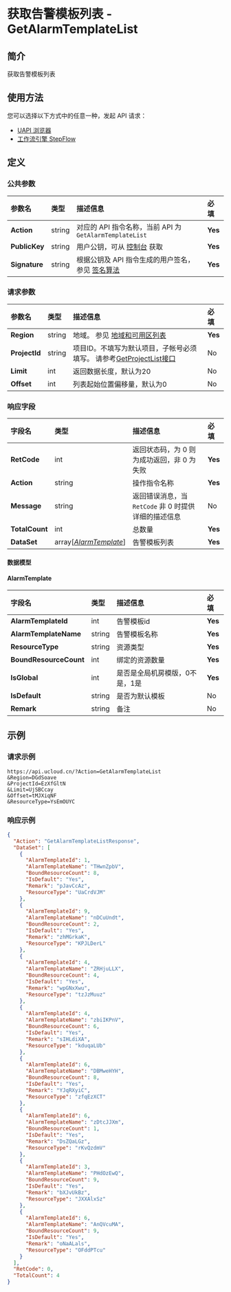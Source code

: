 # 获取告警模板列表 - GetAlarmTemplateList

## 简介

获取告警模板列表






## 使用方法

您可以选择以下方式中的任意一种，发起 API 请求：
- [UAPI 浏览器](https://console.ucloud.cn/uapi/detail?id=GetAlarmTemplateList)
- [工作流引擎 StepFlow](https://console.ucloud.cn/stepflow/manage/)


## 定义

### 公共参数

| 参数名 | 类型 | 描述信息 | 必填 |
|:---|:---|:---|:---|
| **Action**     | string  | 对应的 API 指令名称，当前 API 为 `GetAlarmTemplateList`                        | **Yes** |
| **PublicKey**  | string  | 用户公钥，可从 [控制台](https://console.ucloud.cn/uapi/apikey) 获取                                             | **Yes** |
| **Signature**  | string  | 根据公钥及 API 指令生成的用户签名，参见 [签名算法](api/summary/signature.md)  | **Yes** |

### 请求参数

| 参数名 | 类型 | 描述信息 | 必填 |
|:---|:---|:---|:---|
| **Region** | string | 地域。 参见 [地域和可用区列表](api/summary/regionlist) |**Yes**|
| **ProjectId** | string | 项目ID。不填写为默认项目，子帐号必须填写。 请参考[GetProjectList接口](../summary/get_project_list) |No|
| **Limit** | int | 返回数据长度，默认为20 |No|
| **Offset** | int | 列表起始位置偏移量，默认为0 |No|

### 响应字段

| 字段名 | 类型 | 描述信息 | 必填 |
|:---|:---|:---|:---|
| **RetCode** | int | 返回状态码，为 0 则为成功返回，非 0 为失败 |**Yes**|
| **Action** | string | 操作指令名称 |**Yes**|
| **Message** | string | 返回错误消息，当 `RetCode` 非 0 时提供详细的描述信息 |No|
| **TotalCount** | int | 总数量 |**Yes**|
| **DataSet** | array[[*AlarmTemplate*](#AlarmTemplate)] | 告警模板列表 |**Yes**|

#### 数据模型


#### AlarmTemplate

| 字段名 | 类型 | 描述信息 | 必填 |
|:---|:---|:---|:---|
| **AlarmTemplateId** | int | 告警模板id |**Yes**|
| **AlarmTemplateName** | string | 告警模板名称 |**Yes**|
| **ResourceType** | string | 资源类型 |**Yes**|
| **BoundResourceCount** | int | 绑定的资源数量 |**Yes**|
| **IsGlobal** | int | 是否是全局机房模版，0不是，1是 |**Yes**|
| **IsDefault** | string | 是否为默认模板 |No|
| **Remark** | string | 备注 |No|

## 示例

### 请求示例
    
```
https://api.ucloud.cn/?Action=GetAlarmTemplateList
&Region=DGdSoave
&ProjectId=EzXfGltN
&Limit=UjSBCcay
&Offset=tMJXiqNF
&ResourceType=YsEmOUYC
```

### 响应示例
    
```json
{
  "Action": "GetAlarmTemplateListResponse",
  "DataSet": [
    {
      "AlarmTemplateId": 1,
      "AlarmTemplateName": "THwnZpbV",
      "BoundResourceCount": 8,
      "IsDefault": "Yes",
      "Remark": "pJavCcAz",
      "ResourceType": "UaCrdVJM"
    },
    {
      "AlarmTemplateId": 9,
      "AlarmTemplateName": "nDCuUndt",
      "BoundResourceCount": 2,
      "IsDefault": "Yes",
      "Remark": "zhMGrkaK",
      "ResourceType": "KPJLDerL"
    },
    {
      "AlarmTemplateId": 4,
      "AlarmTemplateName": "ZRHjuLLX",
      "BoundResourceCount": 4,
      "IsDefault": "Yes",
      "Remark": "wpGNxXwu",
      "ResourceType": "tzJzMuuz"
    },
    {
      "AlarmTemplateId": 4,
      "AlarmTemplateName": "zbiIKPnV",
      "BoundResourceCount": 6,
      "IsDefault": "Yes",
      "Remark": "sIHLdiXA",
      "ResourceType": "kduqaLUb"
    },
    {
      "AlarmTemplateId": 6,
      "AlarmTemplateName": "DBMweHYH",
      "BoundResourceCount": 8,
      "IsDefault": "Yes",
      "Remark": "YJqRXyiC",
      "ResourceType": "zfqEzXCT"
    },
    {
      "AlarmTemplateId": 6,
      "AlarmTemplateName": "zDtcJJXm",
      "BoundResourceCount": 1,
      "IsDefault": "Yes",
      "Remark": "DsZQaLGz",
      "ResourceType": "rKvQzdmV"
    },
    {
      "AlarmTemplateId": 3,
      "AlarmTemplateName": "PHdOzEwQ",
      "BoundResourceCount": 9,
      "IsDefault": "Yes",
      "Remark": "bXJvUkBz",
      "ResourceType": "JXXAlxSz"
    },
    {
      "AlarmTemplateId": 6,
      "AlarmTemplateName": "AnQVcuMA",
      "BoundResourceCount": 9,
      "IsDefault": "Yes",
      "Remark": "oNaALals",
      "ResourceType": "OFddPTcu"
    }
  ],
  "RetCode": 0,
  "TotalCount": 4
}
```





